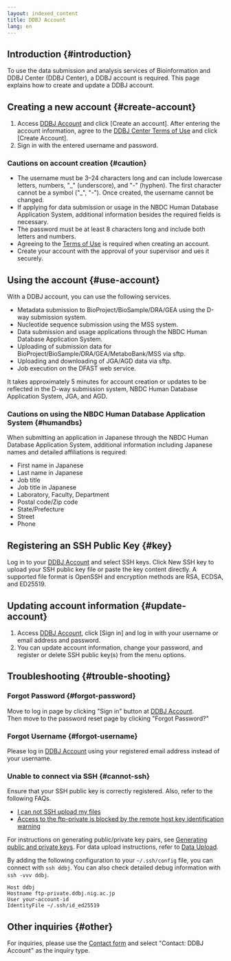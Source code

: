 ```yaml
---
layout: indexed_content
title: DDBJ Account
lang: en
---
```


## Introduction {#introduction}

To use the data submission and analysis services of Bioinformation and DDBJ Center (DDBJ Center), a DDBJ account is required. This page explains how to create and update a DDBJ account.

## Creating a new account {#create-account}

1. Access [DDBJ Account](https://accounts.ddbj.nig.ac.jp) and click \[Create an account\]. After entering the account information, agree to the [DDBJ Center Terms of Use](/policies-e.html) and click \[Create Account\].
2. Sign in with the entered username and password.

### Cautions on account creation {#caution}

- The username must be 3–24 characters long and can include lowercase letters, numbers, "\_" (underscore), and "-" (hyphen). The first character cannot be a symbol ("\_", "-"). Once created, the username cannot be changed.
- If applying for data submission or usage in the NBDC Human Database Application System, additional information besides the required fields is necessary.
- The password must be at least 8 characters long and include both letters and numbers.
- Agreeing to the [Terms of Use](/policies-e.html) is required when creating an account.
- Create your account with the approval of your supervisor and ues it securely.

## Using the account {#use-account}

With a DDBJ account, you can use the following services.  
- Metadata submission to BioProject/BioSample/DRA/GEA using the D-way submission system.
- Nucleotide sequence submission using the MSS system.
- Data submission and usage applications through the NBDC Human Database Application System.
- Uploading of submission data for BioProject/BioSample/DRA/GEA/MetaboBank/MSS via sftp.
- Uploading and downloading of JGA/AGD data via sftp.
- Job execution on the DFAST web service.

It takes approximately 5 minutes for account creation or updates to be reflected in the D-way submission system, NBDC Human Database Application System, JGA, and AGD.

### Cautions on using the NBDC Human Database Application System {#humandbs}

When submitting an application in Japanese through the NBDC Human Database Application System, additional information including Japanese names and detailed affiliations is required:

- First name in Japanese
- Last name in Japanese
- Job title
- Job title in Japanese
- Laboratory, Faculty, Department
- Postal code/Zip code
- State/Prefecture
- Street
- Phone

## Registering an SSH Public Key {#key}

Log in to your [DDBJ Account](https://accounts.ddbj.nig.ac.jp) and select SSH keys. Click New SSH key to upload your SSH public key file or paste the key content directly. A supported file format is OpenSSH and encryption methods are RSA, ECDSA, and ED25519.

## Updating account information {#update-account}

1. Access [DDBJ Account](https://accounts.ddbj.nig.ac.jp), click \[Sign in\] and log in with your username or email address and password.
2. You can update account information, change your password, and register or delete SSH public key(s) from the menu options.

## Troubleshooting {#trouble-shooting}

### Forgot Password {#forgot-password}

Move to log in page by clicking "Sign in" button at [DDBJ Account](https://accounts.ddbj.nig.ac.jp/).  
Then move to the password reset page by clicking "Forgot Password?"

### Forgot Username {#forgot-username}

Please log in [DDBJ Account](https://accounts.ddbj.nig.ac.jp/) using your registered email address instead of your username.

### Unable to connect via SSH {#cannot-ssh}

Ensure that your SSH public key is correctly registered. Also, refer to the following FAQs.

- [I can not SSH upload my files](/faq/en/sftp-e.html)
- [Access to the ftp-private is blocked by the remote host key identification warning](/faq/en/known-hosts-e.html)

For instructions on generating public/private key pairs, see [Generating public and private keys](/key-e.html). For data upload instructions, refer to [Data Upload](/upload-e.html).

By adding the following configuration to your `~/.ssh/config` file, you can connect with `ssh ddbj`. You can also check detailed debug information with `ssh -vvv ddbj`.

```
Host ddbj
Hostname ftp-private.ddbj.nig.ac.jp
User your-account-id
IdentityFile ~/.ssh/id_ed25519
```

## Other inquiries {#other}

For inquiries, please use the [Contact form](/contact-ddbj-e.html) and select "Contact: DDBJ Account" as the inquiry type.
